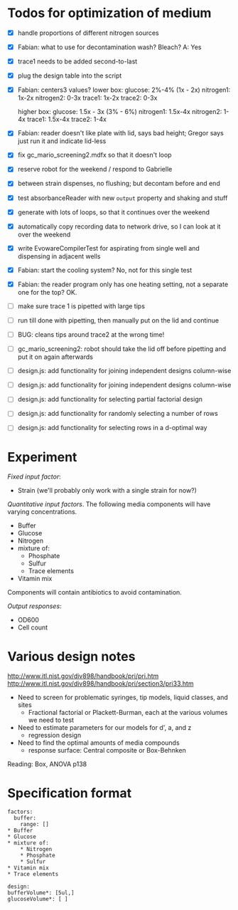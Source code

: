 # Todos for optimization of medium

* [x] handle proportions of different nitrogen sources
* [x] Fabian: what to use for decontamination wash?  Bleach? A: Yes
* [x] trace1 needs to be added second-to-last
* [x] plug the design table into the script
* [x] Fabian: centers3 values?
	lower box:
	glucose: 2%-4% (1x - 2x)
	nitrogen1: 1x-2x
	nitrogen2: 0-3x
	trace1: 1x-2x
	trace2: 0-3x

	higher box:
	glucose: 1.5x - 3x (3% - 6%)
	nitrogen1: 1.5x-4x
	nitrogen2: 1-4x
	trace1: 1.5x-4x
	trace2: 1-4x
* [x] Fabian: reader doesn't like plate with lid, says bad height; Gregor says just run it and indicate lid-less
* [x] fix gc_mario_screening2.mdfx so that it doesn't loop
* [x] reserve robot for the weekend / respond to Gabrielle
* [x] between strain dispenses, no flushing; but decontam before and end
* [x] test absorbanceReader with new `output` property and shaking and stuff
* [x] generate with lots of loops, so that it continues over the weekend
* [x] automatically copy recording data to network drive, so I can look at it over the weekend
* [x] write EvowareCompilerTest for aspirating from single well and dispensing in adjacent wells
* [x] Fabian: start the cooling system? No, not for this single test
* [x] Fabian: the reader program only has one heating setting, not a separate one for the top? OK.
* [ ] make sure trace 1 is pipetted with large tips
* [ ] run till done with pipetting, then manually put on the lid and continue

* [ ] BUG: cleans tips around trace2 at the wrong time!
* [ ] gc_mario_screening2: robot should take the lid off before pipetting and put it on again afterwards

* [ ] design.js: add functionality for joining independent designs column-wise
* [ ] design.js: add functionality for joining independent designs column-wise
* [ ] design.js: add functionality for selecting partial factorial design
* [ ] design.js: add functionality for randomly selecting a number of rows
* [ ] design.js: add functionality for selecting rows in a d-optimal way

# Experiment

*Fixed input factor*:

* Strain (we'll probably only work with a single strain for now?)

*Quantitative input factors*.  The following media components will have varying concentrations.

* Buffer
* Glucose
* Nitrogen
* mixture of:
	* Phosphate
	* Sulfur
	* Trace elements
* Vitamin mix

Components will contain antibiotics to avoid contamination.

*Output responses*:

* OD600
* Cell count


# Various design notes

<http://www.itl.nist.gov/div898/handbook/pri/pri.htm>
<http://www.itl.nist.gov/div898/handbook/pri/section3/pri33.htm>

* Need to screen for problematic syringes, tip models, liquid classes, and sites
	* Fractional factorial or Plackett-Burman, each at the various volumes we need to test
* Need to estimate parameters for our models for d', a, and z
	* regression design
* Need to find the optimal amounts of media compounds
	* response surface: Central composite or Box-Behnken

Reading: Box, ANOVA p138

# Specification format

```{yaml}
factors:
  buffer:
    range: []
* Buffer
* Glucose
* mixture of:
	* Nitrogen
	* Phosphate
	* Sulfur
* Vitamin mix
* Trace elements

design:
bufferVolume*: [5ul,]
glucoseVolume*: [ ]
```
